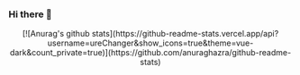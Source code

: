 ### Hi there 👋

<div align=center>
[![Anurag's github stats](https://github-readme-stats.vercel.app/api?username=ureChanger&show_icons=true&theme=vue-dark&count_private=true)](https://github.com/anuraghazra/github-readme-stats)
</
